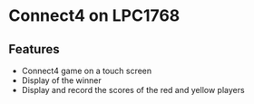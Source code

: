 # Connect4 on LPC1768

## Features

- Connect4 game on a touch screen
- Display of the winner
- Display and record the scores of the red and yellow players